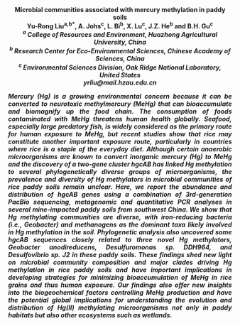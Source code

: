 <center><strong>Microbial communities associated with mercury methylation in paddy soils

<center><strong>Yu-Rong Liu<sup>a,b*</sup></strong>, A. Johs<sup>c</sup>, L. Bi<sup>b</sup>, X. Lu<sup>c</sup>, J.Z. He<sup>b</sup> and
B.H. Gu<sup>c</sup>

<center><i><sup>a</sup> College of Resources and Environment, Huazhong Agricultural
University, China<i>

<center><i><sup>b</sup> Research Center for Eco-Environmental Sciences, Chinese Academy of
Sciences, China<i>

<center><i><sup>c</sup> Environmental Sciences Division, Oak Ridge National Laboratory,
United</i> States

<center><i>yrliu@mail.hzau.edu.cn<i>

<p style="text-align:justify">Mercury (Hg) is a growing environmental concern because it can be
converted to neurotoxic methylmercury (MeHg) that can bioaccumulate and
biomagnify up the food chain. The consumption of foods contaminated with
MeHg threatens human health globally. Seafood, especially large
predatory fish, is widely considered as the primary route for human
exposure to MeHg, but recent studies show that rice may constitute
another important exposure route, particularly in countries where rice
is a staple of the everyday diet. Although certain anaerobic
microorganisms are known to convert inorganic mercury (Hg) to MeHg and
the discovery of a two-gene cluster <i>hgcAB</i> has linked Hg methylation to
several phylogenetically diverse groups of microorganisms, the
prevalence and diversity of Hg methylators in microbial communities of
rice paddy soils remain unclear. Here, we report the abundance and
distribution of <i>hgcAB</i> genes using a combination of 3rd-generation
PacBio sequencing, metagenomic and quantitative PCR analyses in several
mine-impacted paddy soils from southwest China. We show that Hg
methylating communities are diverse, with iron-reducing bacteria (i.e.,
<i>Geobacter</i>) and methanogens as the dominant taxa likely involved in Hg
methylation in the soil. Phylogenetic analysis also uncovered some hgcAB
sequences closely related to three novel Hg methylators, <i>Geobacter</i>
<i>anodireducens</i>, <i>Desulfuromonas</i> sp. DDH964, and <i>Desulfovibrio</i> sp. J2
in these paddy soils. These findings shed new light on microbial
community composition and major clades driving Hg methylation in rice
paddy soils and have important implications in developing strategies for
minimizing bioaccumulation of MeHg in rice grains and thus human
exposure. Our findings also offer new insights into the biogeochemical
factors controlling MeHg production and have the potential global
implications for understanding the evolution and distribution of Hg(II)
methylating microorganisms not only in paddy habitats but also other
ecosystems such as wetlands.

